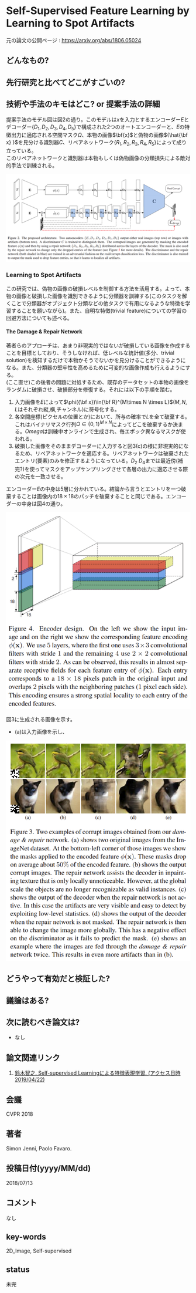 # Self-Supervised Feature Learning by Learning to Spot Artifacts

元の論文の公開ページ : https://arxiv.org/abs/1806.05024

## どんなもの?

## 先行研究と比べてどこがすごいの?


## 技術や手法のキモはどこ? or 提案手法の詳細
提案手法のモデル図は図2の通り。このモデルは$x$を入力とするエンコーダー$E$とデコーダー$\{ D_1, D_2, D_3, D_4, D_5 \}$で構成された2つのオートエンコーダーと、$E$の特徴出力に適応される空間マスク$\Omega$、本物の画像$\bf{x}$と偽物の画像${\hat{\bf x} }$を見分ける識別器$C$、リペアネットワーク$\{R_1, R_2, R_3, R_4, R_5\}$によって成り立っている。  
このリペアネットワークと識別器は本物もしくは偽物画像の分類損失による敵対的手法で訓練される。

![fig2](img/SFLbLtSA/fig2.png)

### Learning to Spot Artifacts
この研究では、偽物の画像の破損レベルを制御する方法を活用する。よって、本物の画像と破損した画像を識別できるように分類器を訓練する(このタスクを解くことで分類器がオブジェクト分類などの他タスクで有用になるような特徴を学習することを願いながら)。また、自明な特徴(trivial feature)についての学習の回避方法についても述べる。

#### The Damage & Repair Network
著者らのアプローチは、あまり非現実的ではないが破損している画像を作成することを目標としており、そうしなければ、低レベルな統計値(多分、trivial solution)を検知するだけで本物かそうでないかを見分けることができるようになる。また、分類器の堅牢性を高めるために可変的な画像作成も行えるようにする。  
(ここ直せ)この後者の問題に対処するため、既存のデータセットの本物の画像をランダムに破損させ、破損部分を修復する。それには以下の手順を踏む。

1. 入力画像を$E$によって$\phi({\bf x})\in{\bf R}^{M\times N \times L}$($M,N,L$はそれぞれ縦,横,チャンネル)に符号化する。
2. 各空間座標(ピクセルの位置とか)において、所与の確率で$L$を全て破棄する。これはバイナリマスク行列$\Omega\in\{0,1\}^{M\times N}$によってどこを破棄するか決まる。$Omega$は訓練中オンラインで生成され、毎エポック異なるマスクが使われる。
3. 破損した画像をそのままデコーダーに入力すると図3(c)の様に非現実的になるため、リペアネットワークを適応する。リペアネットワークは破棄されたエントリ(要素)のみを修正するようになっている。$D_2 ~ D_ 4$までは最近傍(補完?)を使ってマスクをアップサンプリングさせて各層の出力に適応させる際の次元を一致させる。

エンコーダー$E$の中身は5層に分かれている。結論から言うとエントリを一つ破棄することは画像内の$18\times 18$のパッチを破棄することと同じである。エンコーダーの中身は図4の通り。

![fig4](img/SFLbLtSA/fig4.png)

図3に生成される画像を示す。
- (a)は入力画像を示し、

![fig3](img/SFLbLtSA/fig3.png)


## どうやって有効だと検証した?

## 議論はある?

## 次に読むべき論文は?
- なし

## 論文関連リンク
1. [鈴⽊智之. Self-supervised Learningによる特徴表現学習. (アクセス日時 2019/04/22)](http://hirokatsukataoka.net/temp/cvpaper.challenge/SSL_0929_final.pdf)

## 会議
CVPR 2018

## 著者
Simon Jenni, Paolo Favaro.

## 投稿日付(yyyy/MM/dd)
2018/07/13

## コメント
なし

## key-words
2D_Image, Self-supervised

## status
未完